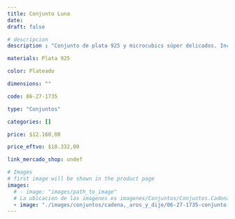 ```yaml
---
title: Conjunto Luna
date: 
draft: false

# descripcion
description : "Conjunto de plata 925 y microcubics súper delicados. Incluye cadena, dije y aros. Largo de la cadena a elección en 40, 45 o 50cm"

materials: Plata 925

color: Plateado

dimensions: ""

code: 06-27-1735

type: "Conjuntos"

categories: []

price: $12.160,00

price_eftvo: $10.332,00

link_mercado_shop: undef

# Images
# first image will be shown in the product page
images:
  # - image: "images/path_to_image"
  # La ubicacion de las imagenes es imagenes/Conjuntos/Conjuntos.Cadena, aros y dije/06-27-1735-conjunto-luna
  - image: "./images/conjuntos/cadena,_aros_y_dije/06-27-1735-conjunto-luna.jpg"
---
```


